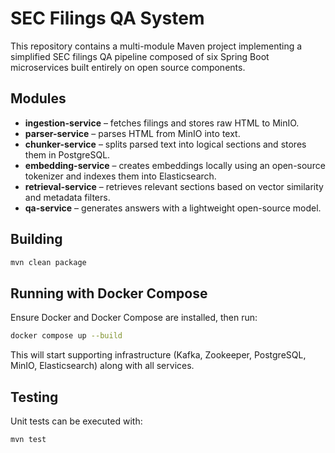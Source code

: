 # SEC Filings QA System

This repository contains a multi-module Maven project implementing a simplified SEC filings QA pipeline composed of six Spring Boot microservices built entirely on open source components.

## Modules
- **ingestion-service** – fetches filings and stores raw HTML to MinIO.
- **parser-service** – parses HTML from MinIO into text.
- **chunker-service** – splits parsed text into logical sections and stores them in PostgreSQL.
- **embedding-service** – creates embeddings locally using an open-source tokenizer and indexes them into Elasticsearch.
- **retrieval-service** – retrieves relevant sections based on vector similarity and metadata filters.
- **qa-service** – generates answers with a lightweight open-source model.

## Building
```bash
mvn clean package
```

## Running with Docker Compose
Ensure Docker and Docker Compose are installed, then run:
```bash
docker compose up --build
```
This will start supporting infrastructure (Kafka, Zookeeper, PostgreSQL, MinIO, Elasticsearch) along with all services.

## Testing
Unit tests can be executed with:
```bash
mvn test
```
